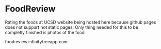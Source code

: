 # FoodReview
Rating the foods at UCSD
website being hosted here because github pages does not support not static pages:
Only thing needed for this to be completly finished is photos of the food

foodreview.infinityfreeapp.com

